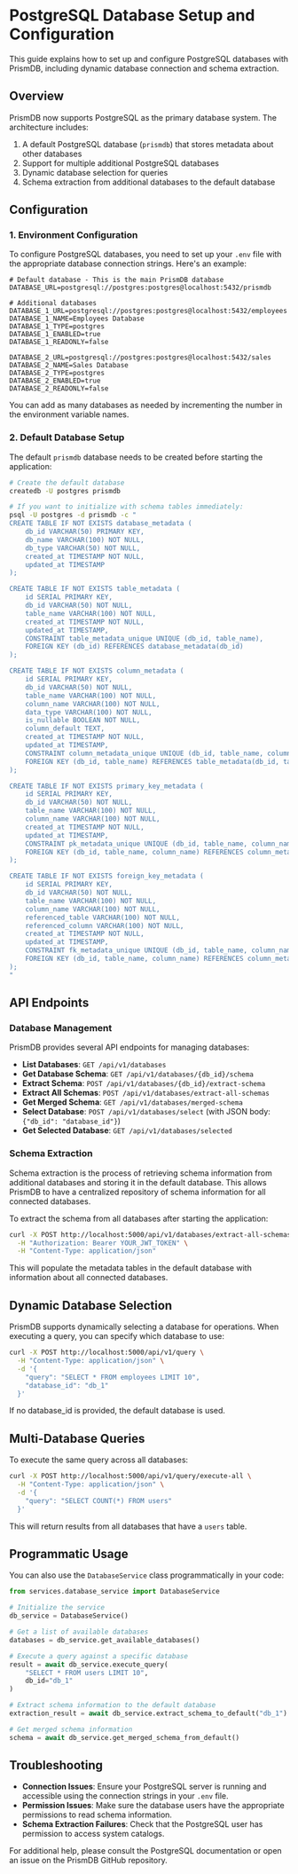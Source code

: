 # PostgreSQL Database Setup and Configuration

This guide explains how to set up and configure PostgreSQL databases with PrismDB, including dynamic database connection and schema extraction.

## Overview

PrismDB now supports PostgreSQL as the primary database system. The architecture includes:

1. A default PostgreSQL database (`prismdb`) that stores metadata about other databases
2. Support for multiple additional PostgreSQL databases
3. Dynamic database selection for queries
4. Schema extraction from additional databases to the default database

## Configuration

### 1. Environment Configuration

To configure PostgreSQL databases, you need to set up your `.env` file with the appropriate database connection strings. Here's an example:

```
# Default database - This is the main PrismDB database
DATABASE_URL=postgresql://postgres:postgres@localhost:5432/prismdb

# Additional databases
DATABASE_1_URL=postgresql://postgres:postgres@localhost:5432/employees
DATABASE_1_NAME=Employees Database
DATABASE_1_TYPE=postgres
DATABASE_1_ENABLED=true
DATABASE_1_READONLY=false

DATABASE_2_URL=postgresql://postgres:postgres@localhost:5432/sales
DATABASE_2_NAME=Sales Database
DATABASE_2_TYPE=postgres
DATABASE_2_ENABLED=true
DATABASE_2_READONLY=false
```

You can add as many databases as needed by incrementing the number in the environment variable names.

### 2. Default Database Setup

The default `prismdb` database needs to be created before starting the application:

```bash
# Create the default database
createdb -U postgres prismdb

# If you want to initialize with schema tables immediately:
psql -U postgres -d prismdb -c "
CREATE TABLE IF NOT EXISTS database_metadata (
    db_id VARCHAR(50) PRIMARY KEY,
    db_name VARCHAR(100) NOT NULL,
    db_type VARCHAR(50) NOT NULL,
    created_at TIMESTAMP NOT NULL,
    updated_at TIMESTAMP
);

CREATE TABLE IF NOT EXISTS table_metadata (
    id SERIAL PRIMARY KEY,
    db_id VARCHAR(50) NOT NULL,
    table_name VARCHAR(100) NOT NULL,
    created_at TIMESTAMP NOT NULL,
    updated_at TIMESTAMP,
    CONSTRAINT table_metadata_unique UNIQUE (db_id, table_name),
    FOREIGN KEY (db_id) REFERENCES database_metadata(db_id)
);

CREATE TABLE IF NOT EXISTS column_metadata (
    id SERIAL PRIMARY KEY,
    db_id VARCHAR(50) NOT NULL,
    table_name VARCHAR(100) NOT NULL,
    column_name VARCHAR(100) NOT NULL,
    data_type VARCHAR(100) NOT NULL,
    is_nullable BOOLEAN NOT NULL,
    column_default TEXT,
    created_at TIMESTAMP NOT NULL,
    updated_at TIMESTAMP,
    CONSTRAINT column_metadata_unique UNIQUE (db_id, table_name, column_name),
    FOREIGN KEY (db_id, table_name) REFERENCES table_metadata(db_id, table_name)
);

CREATE TABLE IF NOT EXISTS primary_key_metadata (
    id SERIAL PRIMARY KEY,
    db_id VARCHAR(50) NOT NULL,
    table_name VARCHAR(100) NOT NULL,
    column_name VARCHAR(100) NOT NULL,
    created_at TIMESTAMP NOT NULL,
    updated_at TIMESTAMP,
    CONSTRAINT pk_metadata_unique UNIQUE (db_id, table_name, column_name),
    FOREIGN KEY (db_id, table_name, column_name) REFERENCES column_metadata(db_id, table_name, column_name)
);

CREATE TABLE IF NOT EXISTS foreign_key_metadata (
    id SERIAL PRIMARY KEY,
    db_id VARCHAR(50) NOT NULL,
    table_name VARCHAR(100) NOT NULL,
    column_name VARCHAR(100) NOT NULL,
    referenced_table VARCHAR(100) NOT NULL,
    referenced_column VARCHAR(100) NOT NULL,
    created_at TIMESTAMP NOT NULL,
    updated_at TIMESTAMP,
    CONSTRAINT fk_metadata_unique UNIQUE (db_id, table_name, column_name, referenced_table, referenced_column),
    FOREIGN KEY (db_id, table_name, column_name) REFERENCES column_metadata(db_id, table_name, column_name)
);
"
```

## API Endpoints

### Database Management

PrismDB provides several API endpoints for managing databases:

- **List Databases**: `GET /api/v1/databases`
- **Get Database Schema**: `GET /api/v1/databases/{db_id}/schema`
- **Extract Schema**: `POST /api/v1/databases/{db_id}/extract-schema`
- **Extract All Schemas**: `POST /api/v1/databases/extract-all-schemas`
- **Get Merged Schema**: `GET /api/v1/databases/merged-schema`
- **Select Database**: `POST /api/v1/databases/select` (with JSON body: `{"db_id": "database_id"}`)
- **Get Selected Database**: `GET /api/v1/databases/selected`

### Schema Extraction

Schema extraction is the process of retrieving schema information from additional databases and storing it in the default database. This allows PrismDB to have a centralized repository of schema information for all connected databases.

To extract the schema from all databases after starting the application:

```bash
curl -X POST http://localhost:5000/api/v1/databases/extract-all-schemas \
  -H "Authorization: Bearer YOUR_JWT_TOKEN" \
  -H "Content-Type: application/json"
```

This will populate the metadata tables in the default database with information about all connected databases.

## Dynamic Database Selection

PrismDB supports dynamically selecting a database for operations. When executing a query, you can specify which database to use:

```bash
curl -X POST http://localhost:5000/api/v1/query \
  -H "Content-Type: application/json" \
  -d '{
    "query": "SELECT * FROM employees LIMIT 10",
    "database_id": "db_1"
  }'
```

If no database_id is provided, the default database is used.

## Multi-Database Queries

To execute the same query across all databases:

```bash
curl -X POST http://localhost:5000/api/v1/query/execute-all \
  -H "Content-Type: application/json" \
  -d '{
    "query": "SELECT COUNT(*) FROM users"
  }'
```

This will return results from all databases that have a `users` table.

## Programmatic Usage

You can also use the `DatabaseService` class programmatically in your code:

```python
from services.database_service import DatabaseService

# Initialize the service
db_service = DatabaseService()

# Get a list of available databases
databases = db_service.get_available_databases()

# Execute a query against a specific database
result = await db_service.execute_query(
    "SELECT * FROM users LIMIT 10", 
    db_id="db_1"
)

# Extract schema information to the default database
extraction_result = await db_service.extract_schema_to_default("db_1")

# Get merged schema information
schema = await db_service.get_merged_schema_from_default()
```

## Troubleshooting

- **Connection Issues**: Ensure your PostgreSQL server is running and accessible using the connection strings in your `.env` file.
- **Permission Issues**: Make sure the database users have the appropriate permissions to read schema information.
- **Schema Extraction Failures**: Check that the PostgreSQL user has permission to access system catalogs.

For additional help, please consult the PostgreSQL documentation or open an issue on the PrismDB GitHub repository. 